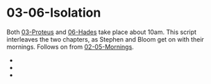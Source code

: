 # 03-06-Isolation

Both [03-Proteus] and [06-Hades] take place about 10am.
This script interleaves the two chapters,
as Stephen and Bloom get on with their mornings.
Follows on from [02-05-Mornings].

* [03-Proteus]: ../03-Proteus/
* [06-Hades]: ../06-Hades/
* [02-05-Mornings]: ../02-05-Mornings/
